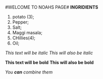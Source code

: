 #WELCOME TO NOAHS PAGE#
**INGRIDIENTS**
1) potato (3);
2) Pepper;
3) Salt;
4) Maggi masala;
5) CHillies(4);
6) Oil;

*This text will be italic*
_This will also be italic_

**This text will be bold**
__This will also be bold__

_You **can** combine them_
